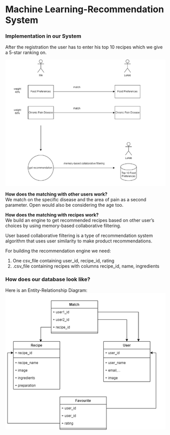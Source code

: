 # Machine Learning-Recommendation System

### Implementation in our System
After the registration the user has to enter his top 10 recipes which
we give a 5-star ranking on.

![Diagrams/matching.png](Diagrams/matching.png)


**How does the matching with other users work?**  
We match on the specific disease and the area of pain as a 
second parameter. Open would also be considering the age too.

**How does the matching with recipes work?**  
We build an engine to get recommended recipes based on other user’s 
choices by using memory-based collaborative filtering.

User based collaborative filtering is a type of recommendation system algorithm that uses user similarity to make product recommendations.

For building the recommendation engine we need:
1)	One csv_file containing user_id, recipe_id, rating
2)	.csv_file containing recipes with columns recipe_id, name, ingredients

### How does our database look like?  
Here is an Entity-Relationship Diagram:  
![Diagrams/ER_Diagram.png](Diagrams/ER_Diagram.png)
